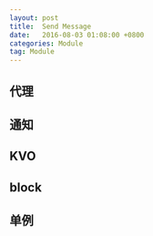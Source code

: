 ```yaml
---
layout: post
title:  Send Message
date:   2016-08-03 01:08:00 +0800
categories: Module
tag: Module
---
```

## 代理
## 通知
## KVO
## block
## 单例
